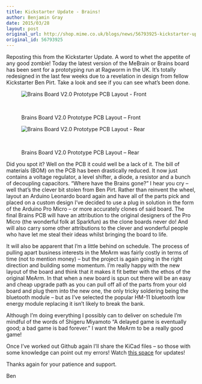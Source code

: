 ```yaml
---
title: Kickstarter Update - Brains!
author: Benjamin Gray
date: 2015/03/28
layout: post
original_url: http://shop.mime.co.uk/blogs/news/56793925-kickstarter-update-brains
original_id: 56793925
---
```


Reposting this from the Kickstarter Update. A word to whet the appetite of any good zombie! Today the latest version of the MeBrain or Brains board has been sent for a prototyping run at Ragworm in the UK. It’s totally redesigned in the last few weeks due to a revelation in design from fellow Kickstarter Ben Pirt. Take a look and see if you can see what’s been done.

<figure><img class="fit" src="https://ksr-ugc.imgix.net/assets/003/505/887/5e7afd089ea02f37e7596ffa5adf6794_original.jpg?v=1427365545&amp;w=700&amp;h=&amp;fit=max&amp;auto=format&amp;q=92&amp;s=20ac8035203276d363b80cc322531a3c" alt="Brains Board V2.0 Prototype PCB Layout - Front">
<p> </p>
<figcaption>Brains Board V2.0 Prototype PCB Layout – Front</figcaption></figure>

<figure><img class="fit" src="https://ksr-ugc.imgix.net/assets/003/505/891/44663327b71282de1d6ffc44f7a93aaf_original.jpg?v=1427365630&amp;w=700&amp;h=&amp;fit=max&amp;auto=format&amp;q=92&amp;s=dc14e67a3a69a0ebb62f872a5096c1d5" alt="Brains Board V2.0 Prototype PCB Layout - Rear">
<p> </p>
<figcaption>Brains Board V2.0 Prototype PCB Layout – Rear</figcaption></figure>

Did you spot it? Well on the PCB it could well be a lack of it. The bill of materials (BOM) on the PCB has been drastically reduced. It now just contains a voltage regulator, a level shifter, a diode, a resistor and a bunch of decoupling capacitors. “Where have the Brains gone?” I hear you cry – well that’s the clever bit stolen from Ben Pirt. Rather than reinvent the wheel, layout an Arduino Leonardo board again and have all of the parts pick and placed on a custom design I’ve decided to use a plug in solution in the form of the Arduino Pro Micro – or more accurately clones of said board. The final Brains PCB will have an attribution to the original designers of the Pro Micro (the wonderful folk at Sparkfun) as the clone boards never do! And will also carry some other attributions to the clever and wonderful people who have let me steal their ideas whilst bringing the board to life.

It will also be apparent that I’m a little behind on schedule. The process of pulling apart business interests in the MeArm was fairly costly in terms of time (not to mention money) – but the project is again going in the right direction and building some momentum. I’m really happy with the new layout of the board and think that it makes it fit better with the ethos of the original MeArm. In that when a new board is spun out there will be an easy and cheap upgrade path as you can pull off all of the parts from your old board and plug them into the new one, the only tricky soldering being the bluetooth module – but as I’ve selected the popular HM-11 bluetooth low energy module replacing it isn’t likely to break the bank.

Although I’m doing everything I possibly can to deliver on schedule I’m mindful of the words of&nbsp;Shigeru Miyamoto “A delayed game is eventually good; a bad game is bad forever.” I want the MeArm to be a really good game!

Once I’ve worked out Github again I’ll share the KiCad files – so those with some knowledge can point out my errors! Watch [this space](https://github.com/MeArm/Hardware) for updates!

Thanks again for your patience and support.

Ben



